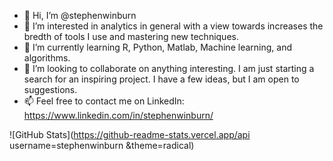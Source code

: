 - 👋 Hi, I’m @stephenwinburn
- 👀 I’m interested in analytics in general with a view towards increases the bredth of tools I use and mastering new techniques.
- 🌱 I’m currently learning R, Python, Matlab, Machine learning, and algorithms. 
- 💞️ I’m looking to collaborate on anything interesting.  I am just starting a search for an inspiring project. I have a few ideas, but I am open to suggestions.
- 📫 Feel free to contact me on LinkedIn: https://www.linkedin.com/in/stephenwinburn/

<!---
stephenwinburn/stephenwinburn is a ✨ special ✨ repository because its `README.md` (this file) appears on your GitHub profile.
You can click the Preview link to take a look at your changes.
--->

![GitHub Stats](https://github-readme-stats.vercel.app/api username=stephenwinburn &theme=radical)
